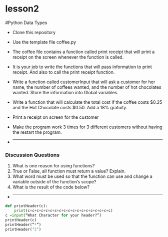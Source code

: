 # lesson2
#Python Data Types

* Clone this repository
* Use the template file coffee.py

* The coffee file contains a function called print receipt that will print a receipt on the screen whenever the function is called.

* It is your job to write the functions that will pass information to print receipt.  And also to call the print receipt function.

* Write a function called customerInput that will ask a customer for her name, the number of coffees wanted, and the number of hot chocolates wanted.  Store the information into Global variables.

* Write a function that will calculate the total cost if the coffee costs $0.25 and the Hot Chocolate costs $0.50.  Add a 18% gratuity.

* Print a receipt on screen for the customer

* Make the program work 3 times for 3 different customers without having the restart the program.

* ________________________________________________
### Discussion Questions
1. What is one reason for using functions?
2. True or False, all function must return a value? Explain.
3. What word must be used so that the function can use and change a variable outside of the function’s scope?
4. What is the result of the code below?

* ________________________________________________

```python  
def printHeader(c):	
    print(c+c+c+c+c+c+c+c+c+c+c+c+c+c+c+c+c+c+c)
c =input(“What Character for your header?”)
printHeader(c)
printHeader(“*”)
printHeader(‘2’)
```
